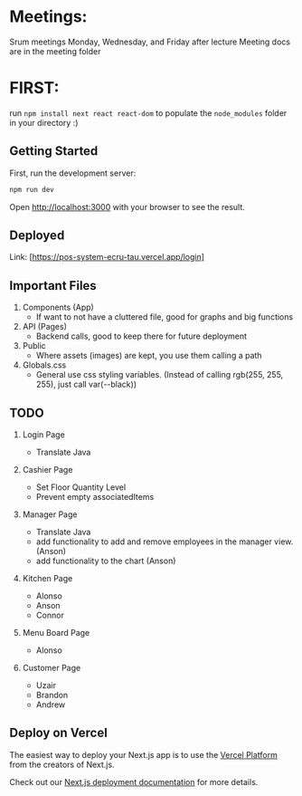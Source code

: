 # Meetings:

Srum meetings Monday, Wednesday, and Friday after lecture
Meeting docs are in the meeting folder

# FIRST:

run `npm install next react react-dom` to populate the `node_modules` folder in your directory :)

## Getting Started

First, run the development server:

```bash
npm run dev
```

Open [http://localhost:3000](http://localhost:3000) with your browser to see the result.

## Deployed

Link: [https://pos-system-ecru-tau.vercel.app/login]

## Important Files

1. Components (App)
   - If want to not have a cluttered file, good for graphs and big functions
2. API (Pages)
   - Backend calls, good to keep there for future deployment
3. Public
   - Where assets (images) are kept, you use them calling a path
4. Globals.css
   - General use css styling variables. (Instead of calling rgb(255, 255, 255), just call var(--black))

## TODO

1. Login Page

   - Translate Java

2. Cashier Page
   - Set Floor Quantity Level
   - Prevent empty associatedItems
3. Manager Page
   - Translate Java
   - add functionality to add and remove employees in the manager view. (Anson)
   - add functionality to the chart (Anson)
4. Kitchen Page
   - Alonso
   - Anson
   - Connor
5. Menu Board Page
   - Alonso
6. Customer Page
   - Uzair
   - Brandon
   - Andrew

## Deploy on Vercel

The easiest way to deploy your Next.js app is to use the [Vercel Platform](https://vercel.com/new?utm_medium=default-template&filter=next.js&utm_source=create-next-app&utm_campaign=create-next-app-readme) from the creators of Next.js.

Check out our [Next.js deployment documentation](https://nextjs.org/docs/app/building-your-application/deploying) for more details.
